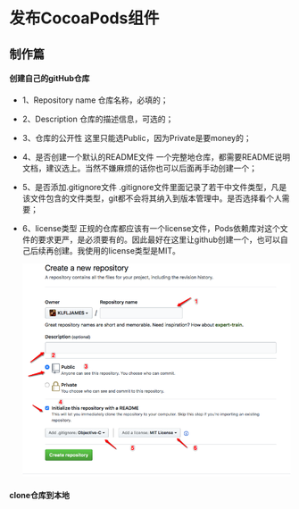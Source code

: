 # **发布CocoaPods组件**

## 制作篇

#### 创建自己的gitHub仓库

* 1、Repository name 仓库名称，必填的；
* 2、Description 仓库的描述信息，可选的；
* 3、仓库的公开性 这里只能选Public，因为Private是要money的；
* 4、是否创建一个默认的README文件 一个完整地仓库，都需要README说明文档，建议选上。当然不嫌麻烦的话你也可以后面再手动创建一个；
* 5、是否添加.gitignore文件 .gitignore文件里面记录了若干中文件类型，凡是该文件包含的文件类型，git都不会将其纳入到版本管理中。是否选择看个人需要；
* 6、license类型 正规的仓库都应该有一个license文件，Pods依赖库对这个文件的要求更严，是必须要有的。因此最好在这里让github创建一个，也可以自己后续再创建。我使用的license类型是MIT。

  ![](/assets/Snip20170321_21.png)


#### clone仓库到本地



